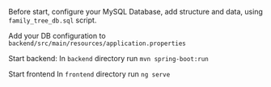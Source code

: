 Before start, configure your MySQL Database, add structure and data, using `family_tree_db.sql` script.

Add your DB configuration to `backend/src/main/resources/application.properties`

Start backend:
In `backend` directory run `mvn spring-boot:run `

Start frontend
In `frontend` directory run `ng serve`
